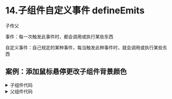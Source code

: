 # 14.子组件自定义事件 defineEmits

子传父

事件：每一次触发此事件时，都会调用或执行某些东西

自定义事件：自己规定的某种事件，每当触发此种事件时，就会调用或执行某些东西

## 案例：添加鼠标悬停更改子组件背景颜色

<details><summary>子组件代码</summary>

```html
<div @mouseover="$emit('hoverChangeBgc')" class="box" ref="box">
      
</div>
```

监听 `props` 的变化

```js
<script setup>
import { ref, watch } from 'vue';

const emit = defineEmits(['hoverChangeBgc']);
const props = defineProps({
  'bgc': {
    type: String,
    default() {
      return '#0c745d';
    }
  }
});
const box = ref(null);
watch(
() => props.bgc,  
() => {
  if (box.value) {
    box.value.style.backgroundColor = props.bgc;
  }
})
</script>
```

</details>

<details><summary>父组件代码</summary>

```html
<HelloWorld 
@hover-change-bgc="cgBgc"
:bgc
/>
```

如果事件触发，就会调用 `cgBgc` 函数，然后动态改变子组件的 `props` 属性，将变化传递给子组件

```js
<script setup>
import { ref } from 'vue';
import HelloWorld from '../components/HelloWorld.vue';

let cnt = 0;
const bgcs = ['red', 'yellow', 'pink', 'blue', 'green', 'white', 'purple'];
const bgc = ref('red');
const cgBgc = () => {
  cnt = (cnt + 1) % bgcs.length;
  bgc.value = bgcs[cnt];
}
</script>
```

</details>


